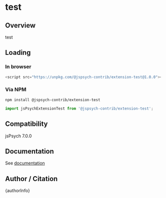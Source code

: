# test

## Overview

test

## Loading

### In browser

```js
<script src="https://unpkg.com/@jspsych-contrib/extension-test@1.0.0"></script>
```

### Via NPM

```
npm install @jspsych-contrib/extension-test
```

```js
import jsPsychExtensionTest from '@jspsych-contrib/extension-test';
```

## Compatibility

jsPsych 7.0.0

## Documentation

See [documentation](https://github.com/jspsych/jspsych-contrib/blob/main/packages/extension-test/docs/jspsych-test.md)

## Author / Citation

{authorInfo}
